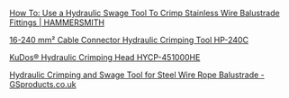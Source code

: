 [How To: Use a Hydraulic Swage Tool To Crimp Stainless Wire Balustrade Fittings | HAMMERSMITH](https://youtu.be/an7nmb3cjJ4)

[16-240 mm² Cable Connector Hydraulic Crimping Tool HP-240C](https://youtu.be/ul5IFxXZZFU)

[KuDos® Hydraulic Crimping Head HYCP-451000HE](https://youtu.be/2jNuD0VATg4)

[Hydraulic Crimping and Swage Tool for Steel Wire Rope Balustrade - GSproducts.co.uk](https://youtu.be/7QyBHldrdn8)
